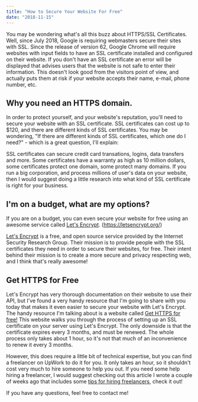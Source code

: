 ```yaml
---
title: "How to Secure Your Website For Free"
date: "2018-11-15"
---
```


You may be wondering what's all this buzz about HTTPS/SSL Certificates. Well, since July 2018, Google is requiring webmasters secure their sites with SSL. Since the release of version 62, Google Chrome will require websites with input fields to have an SSL certificate installed and configured on their website. If you don't have an SSL certificate an error will be displayed that advises users that the website is not safe to enter their information. This doesn't look good from the visitors point of view, and actually puts them at risk if your website accepts their name, e-mail, phone number, etc.

## Why you need an HTTPS domain.

In order to protect yourself, and your website's reputation, you'll need to secure your website with an SSL certificate. SSL certificates can cost up to $120, and there are different kinds of SSL certificates. You may be wondering, "If there are different kinds of SSL certificates, which one do I need?" - which is a great question, I'll explain:

SSL certificates can secure credit card transations, logins, data transfers and more. Some certificates have a warranty as high as 10 million dollars, some certificates protect one domain, some protect many domains. If you run a big corporation, and process millions of user's data on your website, then I would suggest doing a little research into what kind of SSL certificate is right for your business.

## I'm on a budget, what are my options?

If you are on a budget, you can even secure your website for free using an awesome service called [Let's Encrypt](https://letsencrypt.org/). (https://letsencrypt.org/)

[Let's Encrypt](https://letsencrypt.org/) is a free, and open source service provided by the Internet Security Research Group. Their mission is to provide people with the SSL certificates they need in order to secure their websites, for free. Their intent behind their mission is to create a more secure and privacy respecting web, and I think that's really awesome!

## Get HTTPS for Free

Let's Encrypt has very thorough documentation on their website to use their API, but I've found a very handy resource that I'm going to share with you today that makes it even easier to secure your website with Let's Encrypt. The handy resource I'm talking about is a website called [Get HTTPS for free!](https://gethttpsforfree.com/) This website walks you through the process of setting up an SSL certificate on your server using Let's Encrypt. The only downside is that the certificate expires every 3 months, and must be renewed. The whole process only takes about 1 hour, so it's not that much of an inconvenience to renew it every 3 months.

However, this does require a little bit of technical expertise, but you can find a freelancer on UpWork to do it for you. It only takes an hour, so it shouldn't cost very much to hire someone to help you out. If you need some help hiring a freelancer, I would suggest checking out this article I wrote a couple of weeks ago that includes some [tips for hiring freelancers](https://coffeywebdev.com/how-to-hire-feelancers-on-upwork-so-you-can-relax-by-the-pool/), check it out!

If you have any questions, feel free to contact me!
